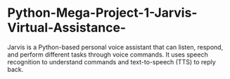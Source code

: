 # Python-Mega-Project-1-Jarvis-Virtual-Assistance-
Jarvis is a Python-based personal voice assistant that can listen, respond, and perform different tasks through voice commands. It uses speech recognition to understand commands and text-to-speech (TTS) to reply back.
